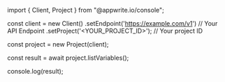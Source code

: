 import { Client, Project } from "@appwrite.io/console";

const client = new Client()
    .setEndpoint('https://example.com/v1') // Your API Endpoint
    .setProject('<YOUR_PROJECT_ID>'); // Your project ID

const project = new Project(client);

const result = await project.listVariables();

console.log(result);

